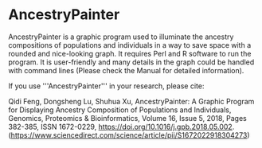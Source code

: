 # AncestryPainter
AncestryPainter is a graphic program used to illuminate the ancestry compositions of populations and individuals in a way to save space with a rounded and nice-looking graph. It requires Perl and R software to run the program. It is user-friendly and many details in the graph could be handled with command lines (Please check the Manual for detailed information). 

If you use '''AncestryPainter''' in your research, please cite:

Qidi Feng, Dongsheng Lu, Shuhua Xu,
AncestryPainter: A Graphic Program for Displaying Ancestry Composition of Populations and Individuals,
Genomics, Proteomics & Bioinformatics,
Volume 16, Issue 5,
2018,
Pages 382-385,
ISSN 1672-0229,
https://doi.org/10.1016/j.gpb.2018.05.002.
(https://www.sciencedirect.com/science/article/pii/S1672022918304273)
